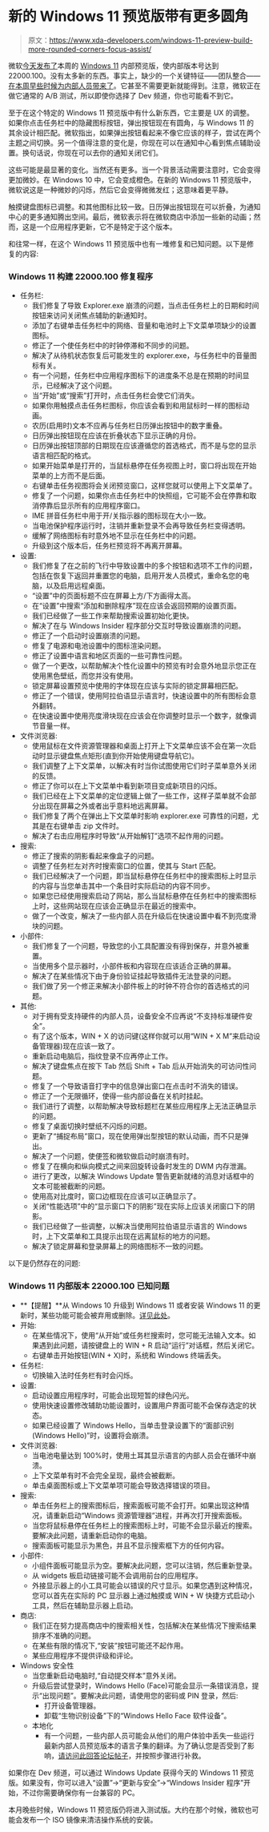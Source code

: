 # 新的 Windows 11 预览版带有更多圆角

> 原文：<https://www.xda-developers.com/windows-11-preview-build-more-rounded-corners-focus-assist/>

微软[今天发布了](https://blogs.windows.com/windows-insider/2021/07/22/announcing-windows-11-insider-preview-build-22000-100/)本周的 [Windows 11](https://www.xda-developers.com/windows-11/) 内部预览版，使内部版本号达到 22000.100。没有太多新的东西。事实上，缺少的一个关键特征——团队整合——[在本周早些时候为内部人员带来了](https://www.xda-developers.com/microsoft-teams-chat-coming-windows-11-preview/)。它甚至不需要更新就能得到。注意，微软正在做它通常的 A/B 测试，所以即使你选择了 Dev 频道，你也可能看不到它。

至于在这个特定的 Windows 11 预览版中有什么新东西，它主要是 UX 的调整。如果你点击任务栏中的隐藏图标按钮，弹出按钮现在有圆角，与 Windows 11 的其余设计相匹配。微软指出，如果弹出按钮看起来不像它应该的样子，尝试在两个主题之间切换。另一个值得注意的变化是，你现在可以在通知中心看到焦点辅助设置。换句话说，你现在可以去你的通知关闭它们。

这些可能是最显著的变化。当然还有更多。当一个背景活动需要注意时，它会变得更加微妙。在 Windows 10 中，它会变成橙色。在新的 Windows 11 预览版中，微软说这是一种微妙的闪烁，然后它会变得微微发红；这意味着更平静。

触摸键盘图标已调整。和其他图标比较一致。日历弹出按钮现在可以折叠，为通知中心的更多通知腾出空间。最后，微软表示将在微软商店中添加一些新的动画；然而，这是一个应用程序更新，它不是特定于这个版本。

和往常一样，在这个 Windows 11 预览版中也有一堆修复和已知问题。以下是修复的内容:

### Windows 11 构建 22000.100 修复程序

*   任务栏:
    *   我们修复了导致 Explorer.exe 崩溃的问题，当点击任务栏上的日期和时间按钮来访问关闭焦点辅助的新通知时。
    *   添加了右键单击任务栏中的网络、音量和电池时上下文菜单项缺少的设置图标。
    *   修正了一个使任务栏中的时钟停滞和不同步的问题。
    *   解决了从待机状态恢复后可能发生的 explorer.exe，与任务栏中的音量图标有关。
    *   有一个问题，任务栏中应用程序图标下的进度条不总是在预期的时间显示，已经解决了这个问题。
    *   当“开始”或“搜索”打开时，点击任务栏会使它们消失。
    *   如果你用触摸点击任务栏图标，你应该会看到和用鼠标时一样的图标动画。
    *   农历(启用时)文本不应再与任务栏日历弹出按钮中的数字重叠。
    *   日历弹出按钮现在应该在折叠状态下显示正确的月份。
    *   日历弹出按钮顶部的日期现在应该遵循您的首选格式，而不是与您的显示语言相匹配的格式。
    *   如果开始菜单是打开的，当鼠标悬停在任务视图上时，窗口将出现在开始菜单的上方而不是后面。
    *   右键单击任务视图将会关闭预览窗口，这样您就可以使用上下文菜单了。
    *   修复了一个问题，如果你点击任务栏中的快照组，它可能不会在停靠和取消停靠后显示所有的应用程序窗口。
    *   IME 拼音任务栏中用于开/关指示器的图标现在大小一致。
    *   当电池保护程序运行时，注销并重新登录不会再导致任务栏变得透明。
    *   缓解了网络图标有时意外地不显示在任务栏中的问题。
    *   升级到这个版本后，任务栏预览将不再离开屏幕。
*   设置:
    *   我们修复了在之前的飞行中导致设置中的多个按钮和选项不工作的问题，包括在恢复下返回并重置您的电脑，启用开发人员模式，重命名您的电脑，以及启用远程桌面。
    *   “设置”中的页面标题不应在屏幕上方/下方画得太高。
    *   在“设置”中搜索“添加和删除程序”现在应该会返回预期的设置页面。
    *   我们已经做了一些工作来帮助搜索设置初始化更快。
    *   解决了在与 Windows Insider 程序部分交互时导致设置崩溃的问题。
    *   修正了一个启动时设置崩溃的问题。
    *   修复了电源和电池设置中的图标渲染问题。
    *   修正了设置中语言和地区页面的一些可靠性问题。
    *   做了一个更改，以帮助解决个性化设置中的预览有时会意外地显示您正在使用黑色壁纸，而您并没有使用。
    *   锁定屏幕设置预览中使用的字体现在应该与实际的锁定屏幕相匹配。
    *   修正了一个错误，使用阿拉伯语显示语言时，快速设置中的所有图标会意外翻转。
    *   在快速设置中使用亮度滑块现在应该会在你调整时显示一个数字，就像调节音量一样。
*   文件浏览器:
    *   使用鼠标在文件资源管理器和桌面上打开上下文菜单应该不会在第一次启动时显示键盘焦点矩形(直到你开始使用键盘导航它)。
    *   我们调整了上下文菜单，以解决有时当你试图使用它们时子菜单意外关闭的反馈。
    *   修正了你可以在上下文菜单中看到新项目变成新项目的闪烁。
    *   我们已经在上下文菜单的定位逻辑上做了一些工作，这样子菜单就不会部分出现在屏幕之外或者出乎意料地远离屏幕。
    *   我们修复了两个在弹出上下文菜单时影响 explorer.exe 可靠性的问题，尤其是在右键单击 zip 文件时。
    *   解决了右击应用程序时导致“从开始解钉”选项不起作用的问题。
*   搜索:
    *   修正了搜索的阴影看起来像盒子的问题。
    *   调整了任务栏左对齐时搜索窗口的位置，使其与 Start 匹配。
    *   我们已经解决了一个问题，即当鼠标悬停在任务栏中的搜索图标上时显示的内容与当您单击其中一个条目时实际启动的内容不同步。
    *   如果您已经使用搜索启动了网站，那么当鼠标悬停在任务栏中的搜索图标上时，这些网站现在应该会正确显示在最近的搜索中。
    *   做了一个改变，解决了一些内部人员在升级后在快速设置中看不到亮度滑块的问题。
*   小部件:
    *   我们修复了一个问题，导致您的小工具配置没有得到保存，并意外被重置。
    *   当使用多个显示器时，小部件板和内容现在应该适合正确的屏幕。
    *   解决了在某些情况下由于身份验证挂起导致插件无法登录的问题。
    *   我们做了另一个修正来解决小部件板上的时钟不符合你的首选格式的问题。
*   其他:
    *   对于拥有受支持硬件的内部人员，设备安全不应再说“不支持标准硬件安全”。
    *   有了这个版本，WIN + X 的访问键(这样你就可以用“WIN + X M”来启动设备管理器)现在应该一致了。
    *   重新启动电脑后，指纹登录不应再停止工作。
    *   解决了键盘焦点在按下 Tab 然后 Shift + Tab 后从开始消失的可访问性问题。
    *   修复了一个导致语音打字中的信息弹出窗口在点击时不消失的错误。
    *   修正了一个无限循环，使得一些内部设备在关机时挂起。
    *   我们进行了调整，以帮助解决导致标题栏在某些应用程序上无法正确显示的问题。
    *   修复了桌面切换时壁纸不闪烁的问题。
    *   更新了“捕捉布局”窗口，现在使用弹出型按钮的默认动画，而不只是弹出。
    *   解决了一个问题，使便签和微软做启动时崩溃有时。
    *   修复了在横向和纵向模式之间来回旋转设备时发生的 DWM 内存泄漏。
    *   进行了更改，以解决 Windows Update 警告更新就绪的消息对话框中的文本可能被截断的问题。
    *   使用高对比度时，窗口边框现在应该可以正确显示了。
    *   关闭“性能选项”中的“显示窗口下的阴影”现在实际上应该关闭窗口下的阴影。
    *   我们已经做了一些调整，以解决当使用阿拉伯语显示语言的 Windows 时，上下文菜单和工具提示出现在远离鼠标的地方的问题。
    *   解决了锁定屏幕和登录屏幕上的网络图标不一致的问题。

以下是仍然存在的问题:

### Windows 11 内部版本 22000.100 已知问题

*   **【提醒】**从 Windows 10 升级到 Windows 11 或者安装 Windows 11 的更新时，某些功能可能会被弃用或删除。[详见此处](https://www.microsoft.com/en-us/windows/windows-11-specifications#primaryR4)。
*   开始:
    *   在某些情况下，使用“从开始”或任务栏搜索时，您可能无法输入文本。如果遇到此问题，请按键盘上的 WIN + R 启动“运行”对话框，然后关闭它。
    *   右键单击开始按钮(WIN + X)时，系统和 Windows 终端丢失。
*   任务栏:
    *   切换输入法时任务栏有时会闪烁。
*   设置:
    *   启动设置应用程序时，可能会出现短暂的绿色闪光。
    *   使用快速设置修改辅助功能设置时，设置用户界面可能不会保存选定的状态。
    *   如果已经设置了 Windows Hello，当单击登录设置下的“面部识别(Windows Hello)”时，设置将会崩溃。
*   文件浏览器:
    *   当电池电量达到 100%时，使用土耳其显示语言的内部人员会在循环中崩溃。
    *   上下文菜单有时不会完全呈现，最终会被截断。
    *   单击桌面图标或上下文菜单项可能会导致选择错误的项目。
*   搜索:
    *   单击任务栏上的搜索图标后，搜索面板可能不会打开。如果出现这种情况，请重新启动“Windows 资源管理器”进程，并再次打开搜索面板。
    *   当您将鼠标悬停在任务栏上的搜索图标上时，可能不会显示最近的搜索。要解决此问题，请重新启动你的电脑。
    *   搜索面板可能显示为黑色，并且不显示搜索框下方的任何内容。
*   小部件:
    *   小组件面板可能显示为空。要解决此问题，您可以注销，然后重新登录。
    *   从 widgets 板启动链接可能不会调用前台的应用程序。
    *   外接显示器上的小工具可能会以错误的尺寸显示。如果您遇到这种情况，您可以首先在实际的 PC 显示器上通过触摸或 WIN + W 快捷方式启动小工具，然后在辅助显示器上启动。
*   商店:
    *   我们正在努力提高商店中的搜索相关性，包括解决在某些情况下搜索结果排序不准确的问题。
    *   在某些有限的情况下,“安装”按钮可能还不起作用。
    *   某些应用程序不提供评级和评论。
*   Windows 安全性
    *   当您重新启动电脑时,“自动提交样本”意外关闭。
    *   升级后尝试登录时，Windows Hello (Face)可能会显示一条错误消息，提示“出现问题”。要解决此问题，请使用您的密码或 PIN 登录，然后:
        *   打开设备管理器。
        *   卸载“生物识别设备”下的“Windows Hello Face 软件设备”。
    *   本地化
        *   有一个问题，一些内部人员可能会从他们的用户体验中丢失一些运行最新内部人员预览版本的语言子集的翻译。为了确认您是否受到了影响，[请访问此回答论坛帖子](https://aka.ms/UnderLocIssue)，并按照步骤进行补救。

如果你在 Dev 频道，可以通过 Windows Update 获得今天的 Windows 11 预览版。如果没有，你可以进入“设置”->“更新与安全”->“Windows Insider 程序”开始，不过你需要确保你有一台兼容的 PC。

本月晚些时候，Windows 11 预览版仍将进入测试版。大约在那个时候，微软也可能会发布一个 ISO 镜像来清洁操作系统的安装。